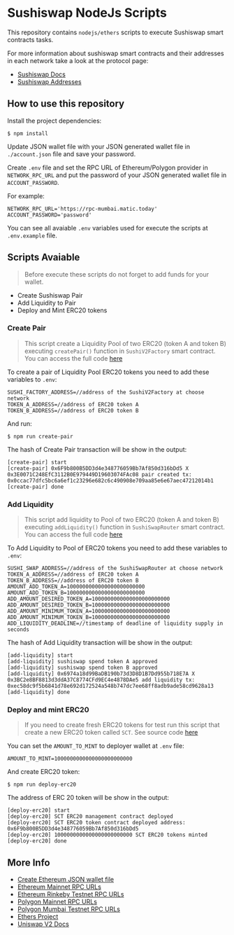 # Sushiswap NodeJs Scripts

This repository contains `nodejs/ethers` scripts to execute Sushiswap smart contracts tasks.

For more information about sushiswap smart contracts and their addresses in each network take a look at the protocol page:

- [Sushiswap Docs](https://docs.sushi.com/)
- [Sushiswap Addresses](https://docs.sushi.com/docs/Developers/Deployment%20Addresses)

## How to use this repository

Install the project dependencies:

```
$ npm install
```

Update JSON wallet file with your JSON generated wallet file in `./account.json` file and save your password.

Create `.env` file and set the RPC URL of Ethereum/Polygon provider in `NETWORK_RPC_URL` and put the password of your JSON generated wallet file in `ACCOUNT_PASSWORD`.

For example:

```
NETWORK_RPC_URL='https://rpc-mumbai.matic.today'
ACCOUNT_PASSWORD='password'
```

You can see all avaiable `.env` variables used for execute the scripts at `.env.example` file.

## Scripts Avaiable

> Before execute these scripts do not forget to add funds for your wallet.

- Create Sushiswap Pair
- Add Liquidity to Pair
- Deploy and Mint ERC20 tokens


### Create Pair

> This script create a Liquidity Pool of two ERC20 (token A and token B) executing `createPair()` function in `SushiV2Factory` smart contract. You can access the full code [here](https://mumbai.polygonscan.com/address/0xc35DADB65012eC5796536bD9864eD8773aBc74C4#code)

To create a pair of Liquidity Pool ERC20 tokens you need to add these variables to `.env`:

```
SUSHI_FACTORY_ADDRESS=//address of the SushiV2Factory at choose network
TOKEN_A_ADDRESS=//address of ERC20 token A
TOKEN_B_ADDRESS=//address of ERC20 token B
```

And run:

```
$ npm run create-pair
```

The hash of Create Pair transaction will be show in the output:

```
[create-pair] start
[create-pair] 0x6F9b800B5DD3d4e348776059Bb7Af850d316bDd5 X 0x3E0071C248EfC3112B0E979449D19603074FAc08 pair created tx: 0x0ccac77dfc5bc6a6ef1c23296e682c6c490908e709aa85e6e67aec47212014b1
[create-pair] done
```

### Add Liquidity

> This script add liquidity to Pool of two ERC20 (token A and token B) executing `addLiquidity()` function in `SushiSwapRouter` smart contract. You can access the full code [here](https://mumbai.polygonscan.com/address/0x1b02dA8Cb0d097eB8D57A175b88c7D8b47997506#code) 

To Add Liquidity to Pool of ERC20 tokens you need to add these variables to `.env`:

```
SUSHI_SWAP_ADDRESS=//address of the SushiSwapRouter at choose network
TOKEN_A_ADDRESS=//address of ERC20 token A
TOKEN_B_ADDRESS=//address of ERC20 token B
AMOUNT_ADD_TOKEN_A=1000000000000000000000000
AMOUNT_ADD_TOKEN_B=1000000000000000000000000
ADD_AMOUNT_DESIRED_TOKEN_A=1000000000000000000000000
ADD_AMOUNT_DESIRED_TOKEN_B=1000000000000000000000000
ADD_AMOUNT_MINIMUM_TOKEN_A=1000000000000000000000000
ADD_AMOUNT_MINIMUM_TOKEN_B=1000000000000000000000000
ADD_LIQUIDITY_DEADLINE=//timestamp of deadline of liquidity supply in seconds
```

The hash of Add Liquidity transaction will be show in the output:

```
[add-liquidity] start
[add-liquidity] sushiswap spend token A approved
[add-liquidity] sushiswap spend token B approved
[add-liquidity] 0x6974a18d99BaDB190b73d3D8D1B7Dd955b718E7A X 0x3BC2e8BF8813d3ddA37C8774CFd9EC4e4878DAe5 add liquidity tx:  0xec58dc9f5b6841d78e692d172524a548b747dc7ee68ff8adb9ade58cd9628a13
[add-liquidity] done

```

### Deploy and mint ERC20

> If you need to create fresh ERC20 tokens for test run this script that create a new ERC20 token called `SCT`. See source code [here](https://github.com/solid-world/solid-world-dao-contracts)

You can set the `AMOUNT_TO_MINT` to deployer wallet at `.env` file:

```
AMOUNT_TO_MINT=1000000000000000000000000
```

And create ERC20 token:

```
$ npm run deploy-erc20
```

The address of ERC 20 token will be show in the output:

```
[deploy-erc20] start
[deploy-erc20] SCT ERC20 management contract deployed
[deploy-erc20] SCT ERC20 token contract deployed address:  0x6F9b800B5DD3d4e348776059Bb7Af850d316bDd5
[deploy-erc20] 1000000000000000000000000 SCT ERC20 tokens minted
[deploy-erc20] done
```


## More Info

- [Create Ethereum JSON wallet file](https://help.myetherwallet.com/en/articles/5979837-how-to-create-an-ethereum-wallet-with-mew-web)
- [Ethereum Mainnet RPC URLs](https://chainlist.org/chain/1)
- [Ethereum Rinkeby Testnet RPC URLs](https://chainlist.org/chain/4)
- [Polygon Mainnet RPC URLs](https://chainlist.org/chain/137)
- [Polygon Mumbai Testnet RPC URLs](https://chainlist.org/chain/80001)
- [Ethers Project](https://docs.ethers.io/v5/)
- [Uniswap V2 Docs](https://docs.uniswap.org/protocol/V2/introduction)